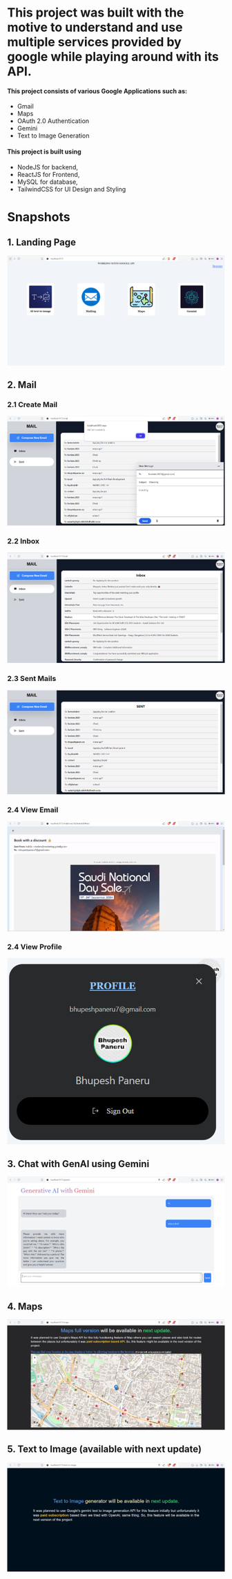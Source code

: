 # This project was built with the motive to understand and use multiple services provided by google while playing around with its API.

#### This project consists of various Google Applications such as:
- Gmail  
- Maps
- OAuth 2.0 Authentication 
- Gemini  
- Text to Image Generation 

#### This project is built using
- NodeJS for backend,
- ReactJS for Frontend,
- MySQL for database,
- TailwindCSS for UI Design and Styling

# Snapshots

## 1. Landing Page
![Homepage](https://github.com/iwhe/G-App-using-google-Api/blob/main/snapshots/landing-page.png?raw=true)


## 2. Mail

### 2.1 Create Mail
![Create Email](https://github.com/iwhe/G-App-using-google-Api/blob/main/snapshots/create-mail.png?raw=true)

### 2.2 Inbox
![Inbox](https://github.com/iwhe/G-App-using-google-Api/blob/main/snapshots/mail-inbox.png?raw=true)

### 2.3 Sent Mails
![Sent Mails](https://github.com/iwhe/G-App-using-google-Api/blob/main/snapshots/mail-sent.png?raw=true)

### 2.4 View Email
![View Email](https://github.com/iwhe/G-App-using-google-Api/blob/main/snapshots/view-mail.png?raw=true)

### 2.4 View Profile
![View Profile](https://github.com/iwhe/G-App-using-google-Api/blob/main/snapshots/profile-popup.png?raw=true)


## 3. Chat with GenAI using Gemini
![Chat with GenAI using Gemini](https://github.com/iwhe/G-App-using-google-Api/blob/main/snapshots/gemini.png?raw=true)

## 4. Maps
![Maps](https://github.com/iwhe/G-App-using-google-Api/blob/main/snapshots/maps.png?raw=true)

## 5. Text to Image (available with next update)
![Text to Image](https://github.com/iwhe/G-App-using-google-Api/blob/main/snapshots/text-to-image.png?raw=true)